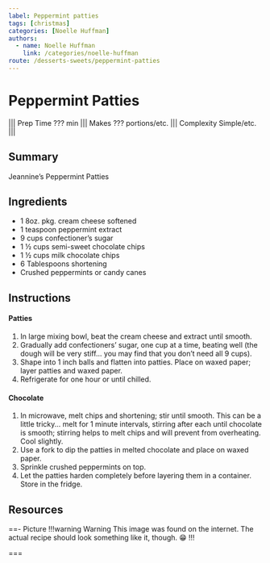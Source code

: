 ```yaml
---
label: Peppermint patties
tags: [christmas]
categories: [Noelle Huffman]
authors:
  - name: Noelle Huffman
    link: /categories/noelle-huffman
route: /desserts-sweets/peppermint-patties
---
```


# Peppermint Patties
<!--- ![](/static/banners/???.webp) --->

||| Prep Time
??? min
||| Makes
??? portions/etc.
||| Complexity
Simple/etc.
|||

## Summary
Jeannine’s Peppermint Patties

## Ingredients
- 1 8oz. pkg. cream cheese softened
- 1 teaspoon peppermint extract
- 9 cups confectioner’s sugar
- 1 ½ cups semi-sweet chocolate chips
- 1 ½ cups milk chocolate chips
- 6 Tablespoons shortening
- Crushed peppermints or candy canes

## Instructions
#### Patties
1. In large mixing bowl, beat the cream cheese and extract until smooth.
2. Gradually add confectioners’ sugar, one cup at a time, beating well  (the dough will be very stiff... you may find that you don’t need all 9 cups).
3. Shape into 1 inch balls and flatten into patties. Place on waxed paper; layer patties and waxed paper.
4. Refrigerate for one hour or until chilled.

#### Chocolate
1. In microwave, melt chips and shortening; stir until smooth. This can be a little tricky... melt for 1 minute intervals, stirring after each until chocolate is smooth; stirring helps to melt chips and will prevent from overheating. Cool slightly.
2. Use a fork to dip the patties in melted chocolate and place on waxed paper.
3. Sprinkle crushed peppermints on top.
4. Let the patties harden completely before layering them in a container. Store in the fridge.

## Resources
==- Picture
!!!warning Warning
This image was found on the internet. The actual recipe should look something like it, though. 😁
!!!
<!--- ![](/static/banners/tmp/???.webp) --->
===
